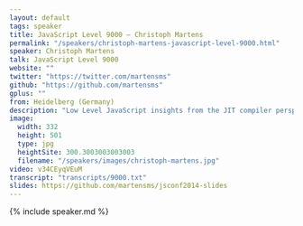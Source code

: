 ```yaml
---
layout: default
tags: speaker
title: JavaScript Level 9000 – Christoph Martens
permalink: "/speakers/christoph-martens-javascript-level-9000.html"
speaker: Christoph Martens
talk: JavaScript Level 9000
website: ""
twitter: "https://twitter.com/martensms"
github: "https://github.com/martensms"
gplus: ""
from: Heidelberg (Germany)
description: "Low Level JavaScript insights from the JIT compiler perspective. From Garbage Collection and Tracing algorithms to callsite analysis, native data types (Array, Object, Function, Function templates) and their implementations, unboxing and hash optimizations, fake operator overloads, ASM branches, branch prediction on the CPU and Hidden Classes in V8 to highlevel usage examples inside game engines and how these can be optimized."
image:
  width: 332
  height: 501
  type: jpg
  heightSite: 300.3003003003003
  filename: "/speakers/images/christoph-martens.jpg"
video: v34CEyqVEuM
transcript: "transcripts/9000.txt"
slides: https://github.com/martensms/jsconf2014-slides
---
```


{% include speaker.md %}
